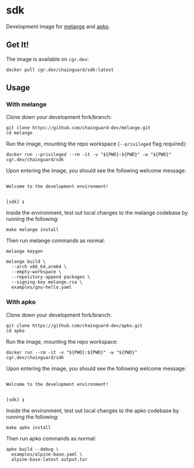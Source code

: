 # sdk

Development image for [melange](https://github.com/chainguard-dev/melange) and [apko](https://github.com/chainguard-dev/apko).

## Get It!

The image is available on `cgr.dev`:

```
docker pull cgr.dev/chainguard/sdk:latest
```

## Usage

### With melange

Clone down your development fork/branch:

```
git clone https://github.com/chainguard-dev/melange.git
cd melange
```

Run the image, mounting the repo workspace (`--privileged` flag required):

```
docker run --privileged --rm -it -v "${PWD}:${PWD}" -w "${PWD}" cgr.dev/chainguard/sdk
```

Upon entering the image, you should see the following welcome message:

```

Welcome to the development environment!


[sdk] ❯
```

Inside the environment, test out local changes to the melange codebase
by running the following:

```
make melange install
```

Then run melange commands as normal:

```
melange keygen

melange build \
  --arch x86_64,arm64 \
  --empty-workspace \
  --repository-append packages \
  --signing-key melange.rsa \
  examples/gnu-hello.yaml
```

### With apko

Clone down your development fork/branch:

```
git clone https://github.com/chainguard-dev/apko.git
cd apko
```

Run the image, mounting the repo workspace:

```
docker run --rm -it -v "${PWD}:${PWD}" -w "${PWD}" cgr.dev/chainguard/sdk
```

Upon entering the image, you should see the following welcome message:

```

Welcome to the development environment!


[sdk] ❯
```

Inside the environment, test out local changes to the apko codebase
by running the following:

```
make apko install
```

Then run apko commands as normal:

```
apko build --debug \
  examples/alpine-base.yaml \
  alpine-base:latest output.tar
```

